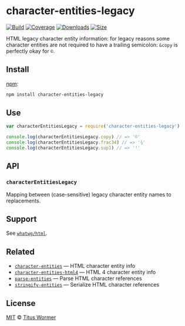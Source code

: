 # character-entities-legacy

[![Build][build-badge]][build]
[![Coverage][coverage-badge]][coverage]
[![Downloads][downloads-badge]][downloads]
[![Size][size-badge]][size]

HTML legacy character entity information: for legacy reasons some character
entities are not required to have a trailing semicolon: `&copy` is perfectly
okay for `©`.

## Install

[npm][]:

```sh
npm install character-entities-legacy
```

## Use

```js
var characterEntitiesLegacy = require('character-entities-legacy')

console.log(characterEntitiesLegacy.copy) // => '©'
console.log(characterEntitiesLegacy.frac34) // => '¾'
console.log(characterEntitiesLegacy.sup1) // => '¹'
```

## API

### `characterEntitiesLegacy`

Mapping between (case-sensitive) legacy character entity names to replacements.

## Support

See [`whatwg/html`][html].

## Related

*   [`character-entities`](https://github.com/wooorm/character-entities)
    — HTML character entity info
*   [`character-entities-html4`](https://github.com/wooorm/character-entities-html4)
    — HTML 4 character entity info
*   [`parse-entities`](https://github.com/wooorm/parse-entities)
    — Parse HTML character references
*   [`stringify-entities`](https://github.com/wooorm/stringify-entities)
    — Serialize HTML character references

## License

[MIT][license] © [Titus Wormer][author]

<!-- Definitions -->

[build-badge]: https://github.com/wooorm/character-entities-legacy/workflows/main/badge.svg

[build]: https://github.com/wooorm/character-entities-legacy/actions

[coverage-badge]: https://img.shields.io/codecov/c/github/wooorm/character-entities-legacy.svg

[coverage]: https://codecov.io/github/wooorm/character-entities-legacy

[downloads-badge]: https://img.shields.io/npm/dm/character-entities-legacy.svg

[downloads]: https://www.npmjs.com/package/character-entities-legacy

[size-badge]: https://img.shields.io/bundlephobia/minzip/character-entities-legacy.svg

[size]: https://bundlephobia.com/result?p=character-entities-legacy

[npm]: https://docs.npmjs.com/cli/install

[license]: license

[author]: https://wooorm.com

[html]: https://github.com/whatwg/html-build/blob/HEAD/entities/json-entities-legacy.inc
